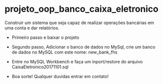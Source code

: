 # projeto_oop_banco_caixa_eletronico
Construir um sistema que seja capaz de realizar operações bancárias em uma conta e dar relatórios.

- Primeiro passo e baixar o projeto

- Segundo passo, Adicionar o banco de dados no MySql, crie um banco de dados no MySQL com este nome: new_bank_fhs

- Entre no MySQL Workbench e faça um inport/restore do arquivo CaixaEletronico20171101.sql

- Boa sorte! Qualquer duvidas entrar em contato! 
